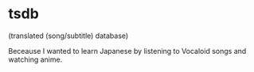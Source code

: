 # tsdb

(translated (song/subtitle) database)

Beceause I wanted to learn Japanese by listening to Vocaloid songs and watching anime.
